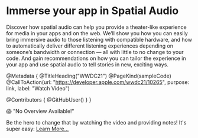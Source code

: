 # Immerse your app in Spatial Audio

Discover how spatial audio can help you provide a theater-like experience for media in your apps and on the web. We’ll show you how you can easily bring immersive audio to those listening with compatible hardware, and how to automatically deliver different listening experiences depending on someone’s bandwidth or connection — all with little to no change to your code. And gain recommendations on how you can tailor the experience in your app and use spatial audio to tell stories in new, exciting ways.

@Metadata {
   @TitleHeading("WWDC21")
   @PageKind(sampleCode)
   @CallToAction(url: "https://developer.apple.com/wwdc21/10265", purpose: link, label: "Watch Video")

   @Contributors {
      @GitHubUser(<replace this with your GitHub handle>)
   }
}

😱 "No Overview Available!"

Be the hero to change that by watching the video and providing notes! It's super easy:
 [Learn More…](https://wwdcnotes.github.io/WWDCNotes/documentation/wwdcnotes/contributing)

